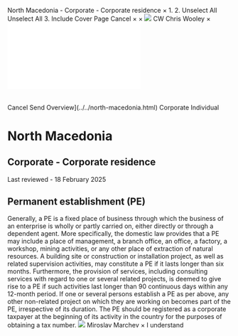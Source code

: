 North Macedonia - Corporate - Corporate residence
×
1.
2.
Unselect All
Unselect All
3.
Include Cover Page
Cancel
×
×
![](../../-/media/world-wide-tax-summaries/attachments/global---chris-wooley.ashx%3Frev=ac5e5f3223b34096b1afc2a6009c7320&revision=ac5e5f32-23b3-4096-b1af-c2a6009c7320&hash=859B7ADC84DC2CBEC9760E9E6EE7DE6D0A8BFCDF)
CW
Chris Wooley
×
![](corporate-residence.html)
######
Cancel
Send
Overview](../../north-macedonia.html)
Corporate
Individual
# North Macedonia
## Corporate - Corporate residence
Last reviewed - 18 February 2025
## Permanent establishment (PE)
Generally, a PE is a fixed place of business through which the business of an enterprise is wholly or partly carried on, either directly or through a dependent agent.
More specifically, the domestic law provides that a PE may include a place of management, a branch office, an office, a factory, a workshop, mining activities, or any other place of extraction of natural resources.
A building site or construction or installation project, as well as related supervision activities, may constitute a PE if it lasts longer than six months.
Furthermore, the provision of services, including consulting services with regard to one or several related projects, is deemed to give rise to a PE if such activities last longer than 90 continuous days within any 12-month period. If one or several persons establish a PE as per above, any other non-related project on which they are working on becomes part of the PE, irrespective of its duration.
The PE should be registered as a corporate taxpayer at the beginning of its activity in the country for the purposes of obtaining a tax number.
![](../../-/media/world-wide-tax-summaries/northmacedoniamiroslav-marchevnorth-macedonia--miroslav-marchevjpg20210120171650340.ashx%3Frev=03dbeb07d57945a381f73ee8fb23b448&revision=03dbeb07-d579-45a3-81f7-3ee8fb23b448&hash=432F8B0920E5EB9EA60C0D4C9D5F18608B409BFB)
Miroslav Marchev
×
I understand